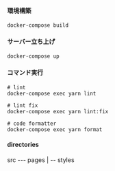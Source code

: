 #### 環境構築
```
docker-compose build
```

#### サーバー立ち上げ

```
docker-compose up
```

#### コマンド実行

```
# lint
docker-compose exec yarn lint

# lint fix
docker-compose exec yarn lint:fix

# code formatter
docker-compose exec yarn format
```

#### directories

src --- pages
     |
     -- styles
